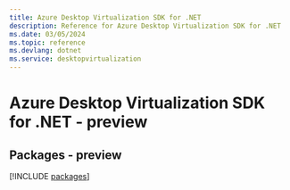 ```yaml
---
title: Azure Desktop Virtualization SDK for .NET
description: Reference for Azure Desktop Virtualization SDK for .NET
ms.date: 03/05/2024
ms.topic: reference
ms.devlang: dotnet
ms.service: desktopvirtualization
---
```

# Azure Desktop Virtualization SDK for .NET - preview
## Packages - preview
[!INCLUDE [packages](desktop-virtualization-index.md)]